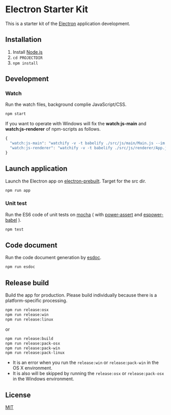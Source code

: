 # Electron Starter Kit

This is a starter kit of the [Electron](http://electron.atom.io/) application development.

## Installation

1. Install [Node.js](https://nodejs.org/)
2. `cd PROJECTDIR`
3. `npm install`

## Development

### Watch

Run the watch files, background complie JavaScript/CSS.

```bash
npm start
```

If you want to operate with Windows will fix the **watch:js-main** and **watch:js-renderer** of npm-scripts as follows.

```js
{
  "watch:js-main": "watchify -v -t babelify ./src/js/main/Main.js --im --no-detect-globals -o ./src/main.js -d",
  "watch:js-renderer": "watchify -v -t babelify ./src/js/renderer/App.js -o ./src/bundle.js -d"
}
```

## Launch application

Launch the Electron app on [electron-prebuilt](https://www.npmjs.com/package/electron-prebuilt).
Target for the src dir.

```bash
npm run app
```

### Unit test

Run the ES6 code of unit tests on [mocha](https://www.npmjs.com/package/mocha) ( with [power-assert](https://www.npmjs.com/package/power-assert) and [espower-babel](https://www.npmjs.com/package/espower-babel) ).

```bash
npm test
```

## Code document

Run the code document generation by [esdoc](https://www.npmjs.com/package/esdoc).

```bash
npm run esdoc
```

## Release build

Build the app for production.
Please build individually because there is a platform-specific processing.

```bash
npm run release:osx
npm run release:win
npm run release:linux
```

or

```bash
npm run release:build
npm run release:pack-osx
npm run release:pack-win
npm run release:pack-linux
```

* It is an error when you run the `release:win` or `release:pack-win` in the OS X environment.
* It is also will be skipped by running the `release:osx` or `release:pack-osx` in the Windows environment.


## License

[MIT](LICENSE)
